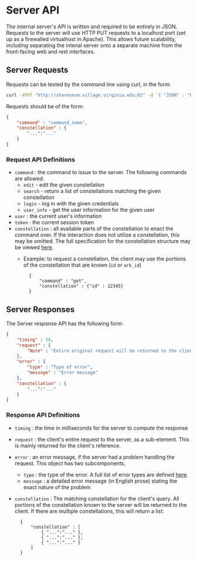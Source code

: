 # Server API

The internal server's API is written and required to be entirely in JSON.  Requests to the server will use HTTP PUT requests to a localhost port (set up as a firewalled virtualhost in Apache).  This allows future scalability, including separating the intenal server onto a separate machine from the front-facing web and rest interfaces.

## Server Requests

Requests can be tested by the command line using curl, in the form:
```bash
curl -XPUT "http://shannonvm.village.virginia.edu:82" -d '{ "JSON" : "Request"}'
```

Requests should be of the form:
```json
{
    "command" : "command_name",
    "constellation" : {
        "...":"..."
    }
}
```

### Request API Definitions

* `command` : the command to issue to the server.  The following commands are allowed:
    * `edit` - edit the given constellation
    * `search` - return a list of constellations matching the given constellation
    * `login` - log in with the given credentials
    * `user_info` - get the user information for the given user
* `user` : the current user's information
* `token` : the current session token
* `constellation` : all available parts of the constellation to enact the command over.  If the interaction does not utilize a constellation, this may be omitted.  The full specification for the constellation structure may be viewed [here]().
    * Example: to request a constellation, the client may use the portions of the constellation that are known (`id` or `ark_id`)
            
            {
                "command" : "get",
                "constellation" : {"id" : 12345}
            }
            


## Server Responses

The Server response API has the following form:
```json
{
    "timing" : 50,
    "request" : {
        "Note" : "Entire original request will be returned to the client."
    },
    "error" : {
        "type" : "Type of error",
        "message" : "Error message"
    },
    "constellation" : {
        "...":"..."
    }
}
```

### Response API Definitions

* `timing` : the time in milliseconds for the server to compute the response
* `request` : the client's entire request to the server, as a sub-element.  This is mainly returned for the client's reference.
* `error` : an error message, if the server had a problem handling the request.  This object has two subcomponents,
    * `type` : the type of the error.  A full list of error types are defined [here](http://shannonvm.village.virginia.edu:83).
    * `message` : a detailed error message (in English prose) stating the exact nature of the problem
* `constellation` : The matching constellation for the client's query.  All portions of the constellation known to the server will be returned to the client.  If there are multiple constellations, this will return a list:
        
        {
            "constellation" : [
                { "...":"..." },
                { "...":"..." },
                { "...":"..." }
            ]
        }